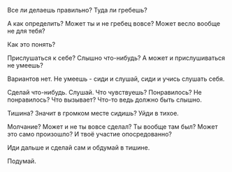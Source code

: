 Все ли делаешь правильно? Туда ли гребешь?

А как определить? Может ты и не гребец вовсе? Может весло вообще не для тебя?

Как это понять?

Прислушаться к себе? Слышно что-нибудь? А может и прислушиваться не умеешь?

Вариантов нет. Не умеешь - сиди и слушай, сиди и учись слушать себя.

Сделай что-нибудь. Слушай. Что чувствуешь? Понравилось? Не понравилось? Что вызывает? Что-то ведь должно быть слышно.

Тишина? Значит в громком месте сидишь? Уйди в тихое.

Молчание? Может и не ты вовсе сделал? Ты вообще там был? Может это само произошло? И твоё участие опосредованно?

Иди дальше и сделай сам и обдумай в тишине.

Подумай.